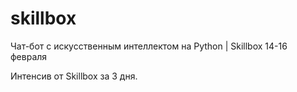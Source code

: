 # skillbox
Чат-бот с искусственным интеллектом на Python | Skillbox 14-16 февраля

Интенсив от Skillbox за 3 дня.  

